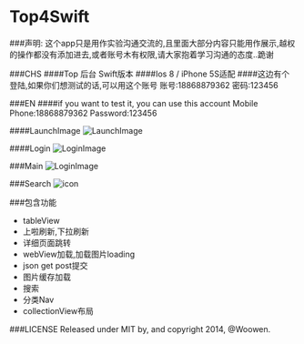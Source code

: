 Top4Swift
=========

###声明: 这个app只是用作实验沟通交流的,且里面大部分内容只能用作展示,越权的操作都没有添加进去,或者账号木有权限,请大家抱着学习沟通的态度..跪谢

###CHS
####Top 后台 Swift版本
####Ios 8 / iPhone 5S适配
####这边有个登陆,如果你们想测试的话,可以用这个账号
账号:18868879362
密码:123456

###EN
####if you want to test it, you can use this account
Mobile Phone:18868879362
Password:123456

####LaunchImage
![LaunchImage](http://woowen.qiniudn.com/Top4swiftLaunchImage.png)

####Login
![LoginImage](http://woowen.qiniudn.com/LoginImage.png)

###Main
![LoginImage](http://woowen.qiniudn.com/total.gif)

###Search
![icon](http://woowen.qiniudn.com/search3.gif)

###包含功能

  * tableView
  * 上啦刷新,下拉刷新
  * 详细页面跳转
  * webView加载,加载图片loading
  * json get post提交
  * 图片缓存加载
  * 搜索
  * 分类Nav
  * collectionView布局

###LICENSE
Released under MIT by, and copyright 2014, @Woowen.
  
